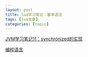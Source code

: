 ```yaml
---
layout: post
title: lua学习笔记：基本语法 
tags: [lua文章]
categories: [topic]
---
```

[JVM学习笔记11：synchronized的实现](/2019/09/07/2019-9-7-JVM学习笔记11：synchronized的实现/)

[编程语言](/categories/编程语言/)